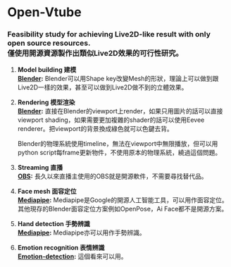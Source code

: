 # Open-Vtube

### Feasibility study for achieving Live2D-like result with only open source resources.<br>僅使用開源資源製作出類似Live2D效果的可行性研究。

1. <b>Model building 建模</b>  
    <b>[Blender](https://www.blender.org/):</b> Blender可以用Shape key改變Mesh的形狀，理論上可以做到跟Live2D一樣的效果，甚至可以做到Live2D做不到的立體效果。


2. <b>Rendering 模型渲染</b>  
    <b>[Blender](https://www.blender.org/):</b> 直接在Blender的viewport上render，如果只用圖片的話可以直接viewport shading，如果需要更加複雜的shader的話可以使用Eevee renderer。把viewport的背景換成綠色就可以色鍵去背。
    
    Blender的物理系統使用timeline，無法在viewport中無限播放，但可以用python script每frame更新物件，不使用原本的物理系統，繞過這個問題。


3. <b>Streaming 直播</b>  
    <b>[OBS](https://obsproject.com/):</b> 長久以來直播主使用的OBS就是開源軟件，不需要尋找替代品。

4. <b>Face mesh 面容定位</b>  
    <b>[Mediapipe](https://github.com/google/mediapipe):</b> Mediapipe是Google的開源人工智能工具，可以用作面容定位。其他現存的Blender面容定位方案例如OpenPose，Ai Face都不是開源方案。


5. <b>Hand detection 手勢辨識</b>  
    <b>[Mediapipe](https://github.com/google/mediapipe):</b> Mediapipe亦可以用作手勢辨識。


6. <b>Emotion recognition 表情辨識</b>  
    <b>[Emotion-detection](https://github.com/atulapra/Emotion-detection):</b> 這個看來可以用。
